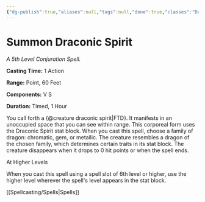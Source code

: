```yaml
---
{"dg-publish":true,"aliases":null,"tags":null,"done":true,"classes":"Druid, Sorcerer, Wizard,","spellLevel":5,"school":"Conjuration","source":"FTD","permalink":"/spells/summon-draconic-spirit/","dgHomeLink":false,"dgPassFrontmatter":true}
---
```


# Summon Draconic Spirit
*A 5th Level Conjuration Spell.*

**Casting Time:** 1 Action

**Range:** Point, 60 Feet

**Components:** V S 

**Duration:** Timed, 1 Hour

You call forth a {@creature draconic spirit|FTD}. It manifests in an unoccupied space that you can see within range. This corporeal form uses the Draconic Spirit stat block. When you cast this spell, choose a family of dragon: chromatic, gem, or metallic. The creature resembles a dragon of the chosen family, which determines certain traits in its stat block. The creature disappears when it drops to 0 hit points or when the spell ends.

At Higher Levels

When you cast this spell using a spell slot of 6th level or higher, use the higher level wherever the spell's level appears in the stat block.

[[Spellcasting/Spells|Spells]]
